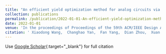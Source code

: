 ```yaml
---
title: "An efficient yield optimization method for analog circuits via gaussian process classification and varying-sigma sampling"
collection: publications
permalink: /publication/2022-01-01-An-efficient-yield-optimization-method-for-analog-circuits-via-gaussian-process-classification-and-varying-sigma-sampling
date: 2022-01-01
venue: 'In the proceedings of Proceedings of the 59th ACM/IEEE Design Automation Conference'
citation: ' Xiaodong Wang,  Changhao Yan,  Fan Yang,  Dian Zhou,  Xuan Zeng, &quot;An efficient yield optimization method for analog circuits via gaussian process classification and varying-sigma sampling.&quot; In the proceedings of Proceedings of the 59th ACM/IEEE Design Automation Conference, 2022.'
---
```

Use [Google Scholar](https://scholar.google.com/scholar?q=An+efficient+yield+optimization+method+for+analog+circuits+via+gaussian+process+classification+and+varying+sigma+sampling){:target="_blank"} for full citation